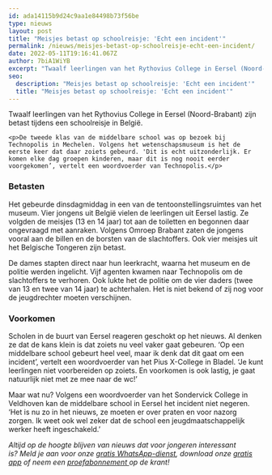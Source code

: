 ```yaml
---
id: ada14115b9d24c9aa1e84498b73f56be
type: nieuws
layout: post
title: "Meisjes betast op schoolreisje: 'Echt een incident'"
permalink: /nieuws/meisjes-betast-op-schoolreisje-echt-een-incident/
date: 2022-05-11T19:16:41.067Z
author: 7biA1WiYB
excerpt: "Twaalf leerlingen van het Rythovius College in Eersel (Noord-Brabant) zijn betast tijdens een schoolreisje in België.  "
seo:
  description: "Meisjes betast op schoolreisje: 'Echt een incident'"
  title: "Meisjes betast op schoolreisje: 'Echt een incident'"
---
```

Twaalf leerlingen van het Rythovius College in Eersel (Noord-Brabant) zijn betast tijdens een schoolreisje in België.  

    <p>De tweede klas van de middelbare school was op bezoek bij Technopolis in Mechelen. Volgens het wetenschapsmuseum is het de eerste keer dat daar zoiets gebeurd. 'Dit is echt uitzonderlijk. Er komen elke dag groepen kinderen, maar dit is nog nooit eerder voorgekomen’, vertelt een woordvoerder van Technopolis.</p>
<h3>Betasten</h3>
<p>Het gebeurde dinsdagmiddag in een van de tentoonstellingsruimtes van het museum. Vier jongens uit België vielen de leerlingen uit Eersel lastig. Ze volgden de meisjes (13 en 14 jaar) tot aan de toiletten en begonnen daar ongevraagd met aanraken. Volgens Omroep Brabant zaten de jongens vooral aan de billen en de borsten van de slachtoffers. Ook vier meisjes uit het Belgische Tongeren zijn betast.</p>
<p>De dames stapten direct naar hun leerkracht, waarna het museum en de politie werden ingelicht. Vijf agenten kwamen naar Technopolis om de slachtoffers te verhoren. Ook lukte het de politie om de vier daders (twee van 13 en twee van 14 jaar) te achterhalen. Het is niet bekend of zij nog voor de jeugdrechter moeten verschijnen.</p>
<h3>Voorkomen</h3>
<p>Scholen in de buurt van Eersel reageren geschokt op het nieuws. Al denken ze dat de kans klein is dat zoiets nu veel vaker gaat gebeuren. ‘Op een middelbare school gebeurt heel veel, maar ik denk dat dit gaat om een incident’, vertelt een woordvoerder van het Pius X-College in Bladel. ‘Je kunt leerlingen niet voorbereiden op zoiets. En voorkomen is ook lastig, je gaat natuurlijk niet met ze mee naar de wc!’</p>
<p>Maar wat nu? Volgens een woordvoerder van het Sondervick College in Veldhoven kan de middelbare school in Eersel het incident niet negeren. ‘Het is nu zo in het nieuws, ze moeten er over praten en voor nazorg zorgen. Ik weet ook wel zeker dat de school een jeugdmaatschappelijk werker heeft ingeschakeld.’</p>
<p><em>Altijd op de hoogte blijven van nieuws dat voor jongeren interessant is? Meld je aan voor onze <a href="https://7dagen.netlify.app/whatsapp">gratis WhatsApp-dienst</a>, download onze <a href="https://7dagen.netlify.app/app">gratis app</a> of neem een <a href="https://abonneren.sevendays.nl/abonneren/abonnementen/ae/artikel">proefabonnement </a>op de krant!</em></p>  

